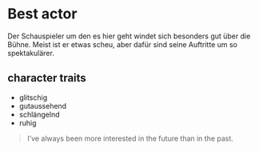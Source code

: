 # Best actor

Der Schauspieler um den es hier geht windet sich besonders gut über die Bühne. Meist ist er etwas scheu, aber dafür sind seine Auftritte um so spektakulärer.

## character traits

* glitschig
* gutaussehend
* schlängelnd
* ruhig

> I’ve always been more interested
> in the future than in the past.